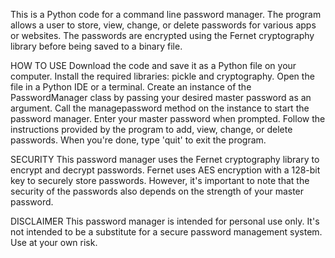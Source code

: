 This is a Python code for a command line password manager. The program allows a user to store, view, change, or delete passwords for various apps or websites. The passwords are encrypted using the Fernet cryptography library before being saved to a binary file.

HOW TO USE
Download the code and save it as a Python file on your computer.
Install the required libraries: pickle and cryptography.
Open the file in a Python IDE or a terminal.
Create an instance of the PasswordManager class by passing your desired master password as an argument.
Call the managepassword method on the instance to start the password manager.
Enter your master password when prompted.
Follow the instructions provided by the program to add, view, change, or delete passwords.
When you're done, type 'quit' to exit the program.

SECURITY
This password manager uses the Fernet cryptography library to encrypt and decrypt passwords. Fernet uses AES encryption with a 128-bit key to securely store passwords. However, it's important to note that the security of the passwords also depends on the strength of your master password.

DISCLAIMER
This password manager is intended for personal use only. It's not intended to be a substitute for a secure password management system. Use at your own risk. 